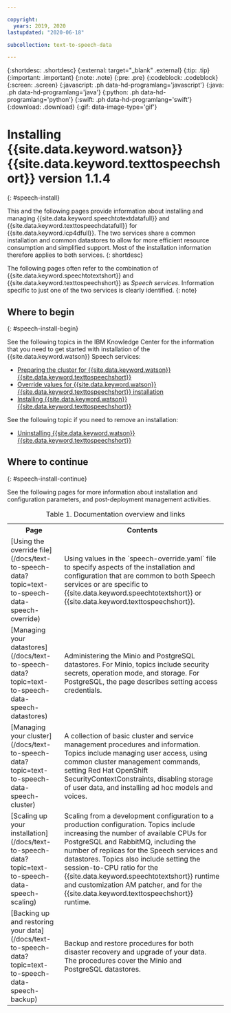 ```yaml
---

copyright:
  years: 2019, 2020
lastupdated: "2020-06-18"

subcollection: text-to-speech-data

---
```


{:shortdesc: .shortdesc}
{:external: target="_blank" .external}
{:tip: .tip}
{:important: .important}
{:note: .note}
{:pre: .pre}
{:codeblock: .codeblock}
{:screen: .screen}
{:javascript: .ph data-hd-programlang='javascript'}
{:java: .ph data-hd-programlang='java'}
{:python: .ph data-hd-programlang='python'}
{:swift: .ph data-hd-programlang='swift'}
{:download: .download}
{:gif: data-image-type='gif'}

# Installing {{site.data.keyword.watson}} {{site.data.keyword.texttospeechshort}} version 1.1.4
{: #speech-install}

This and the following pages provide information about installing and managing {{site.data.keyword.speechtotextdatafull}} and {{site.data.keyword.texttospeechdatafull}} for {{site.data.keyword.icp4dfull}}. The two services share a common installation and common datastores to allow for more efficient resource consumption and simplified support. Most of the installation information therefore applies to both services.
{: shortdesc}

The following pages often refer to the combination of {{site.data.keyword.speechtotextshort}} and {{site.data.keyword.texttospeechshort}} as *Speech services.* Information specific to just one of the two services is clearly identified.
{: note}

## Where to begin
{: #speech-install-begin}

See the following topics in the IBM Knowledge Center for the information that you need to get started with installation of the {{site.data.keyword.watson}} Speech services:

-   [Preparing the cluster for {{site.data.keyword.watson}} {{site.data.keyword.texttospeechshort}}](https://www.ibm.com/support/producthub/icpdata/docs/content/SSQNUZ_current/cpd/svc/watson/text-to-speech-adm-cmd.html)
-   [Override values for {{site.data.keyword.watson}} {{site.data.keyword.texttospeechshort}} installation](https://www.ibm.com/support/producthub/icpdata/docs/content/SSQNUZ_current/cpd/svc/watson/text-to-speech-override.html)
-   [Installing {{site.data.keyword.watson}} {{site.data.keyword.texttospeechshort}}](https://www.ibm.com/support/producthub/icpdata/docs/content/SSQNUZ_current/cpd/svc/watson/text-to-speech-install.html)

See the following topic if you need to remove an installation:

-   [Uninstalling {{site.data.keyword.watson}} {{site.data.keyword.texttospeechshort}}](https://www.ibm.com/support/producthub/icpdata/docs/content/SSQNUZ_current/cpd/svc/watson/text-to-speech-adm-cmd.html)

## Where to continue
{: #speech-install-continue}

See the following pages for more information about installation and configuration parameters, and post-deployment management activities.

<table>
  <caption>Table 1. Documentation overview and links</caption>
  <tr>
    <th>
      Page
    </th>
    <th>
      Contents
    </th>
  </tr>
  <tr>
    <td>
      [Using the override file](/docs/text-to-speech-data?topic=text-to-speech-data-speech-override)
    </td>
    <td>
      Using values in the `speech-override.yaml` file to specify aspects
      of the installation and configuration that are common to both Speech
      services or are specific to {{site.data.keyword.speechtotextshort}}
      or {{site.data.keyword.texttospeechshort}}.
    </td>
  </tr>
  <tr>
    <td>
      [Managing your datastores](/docs/text-to-speech-data?topic=text-to-speech-data-speech-datastores)
    </td>
    <td>
      Administering the Minio and PostgreSQL datastores. For Minio, topics
      include security secrets, operation mode, and storage. For PostgreSQL,
      the page describes setting access credentials.
    </td>
  </tr>
  <tr>
    <td>
      [Managing your cluster](/docs/text-to-speech-data?topic=text-to-speech-data-speech-cluster)
    </td>
    <td>
      A collection of basic cluster and service management procedures and
      information. Topics include managing user access, using common cluster
      management commands, setting Red Hat OpenShift
      SecurityContextConstraints, disabling storage of user data, and
      installing ad hoc models and voices.
    </td>
  </tr>
  <tr>
    <td>
      [Scaling up your installation](/docs/text-to-speech-data?topic=text-to-speech-data-speech-scaling)
    </td>
    <td>
      Scaling from a development configuration to a production configuration.
      Topics include increasing the number of available CPUs for PostgreSQL
      and RabbitMQ, including the number of replicas for the Speech services
      and datastores. Topics also include setting the session-to-CPU ratio
      for the {{site.data.keyword.speechtotextshort}} runtime and
      customization AM patcher, and for the
      {{site.data.keyword.texttospeechshort}} runtime.
    </td>
  </tr>
  <tr>
    <td>
      [Backing up and restoring your data](/docs/text-to-speech-data?topic=text-to-speech-data-speech-backup)
    </td>
    <td>
      Backup and restore procedures for both disaster recovery and upgrade
      of your data. The procedures cover the Minio and PostgreSQL datastores.
    </td>
  </tr>
</table>
